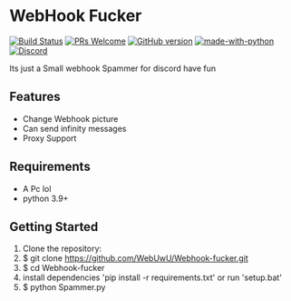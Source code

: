 # WebHook Fucker

[![Build Status](https://img.shields.io/badge/build-passing-green.svg)](https://github.com/WebUwU/Webhook-fucker)
[![PRs Welcome](https://img.shields.io/badge/PRs-welcome-brightgreen.svg)](https://github.com/WebUwU/Webhook-fucker/pulls) 
[![GitHub version](https://badge.fury.io/gh/WebUwU%2Frepo.svg)](https://github.com/WebUwU/Webhook-fucker)
[![made-with-python](https://img.shields.io/badge/Made%20with-Python-1f425f.svg)](https://www.python.org/)
[![Discord](https://img.shields.io/discord/1068951240043659365.svg?label=&logo=discord&logoColor=ffffff&color=7389D8&labelColor=6A7EC2)](https://discord.gg/1068951240043659365)


Its just a Small webhook Spammer for discord have fun

## Features

- Change Webhook picture
- Can send infinity messages
- Proxy Support

## Requirements

- A Pc lol
- python 3.9+


## Getting Started

1. Clone the repository:
2. $ git clone https://github.com/WebUwU/Webhook-fucker.git
3. $ cd Webhook-fucker
4. install dependencies 'pip install -r requirements.txt' or run 'setup.bat'
5. $ python Spammer.py
